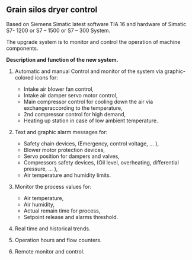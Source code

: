 
## Grain silos dryer control

Based on Siemens Simatic latest software TIA 16 and hardware of Simatic S7- 1200 or S7 – 1500 or S7 – 300 System.

The upgrade system is to monitor and control the operation of machine components.

**Description and function of the new system.**

1. Automatic and manual Control and monitor of the system via graphic-colored icons for:
    - Intake air blower fan control,
    - Intake air damper servo motor control,
    - Main compressor control for cooling down the air via exchangeraccording to the temperature,
    - 2nd compressor control for high demand,
    - Heating up station in case of low ambient temperature.
  
2. Text and graphic alarm messages for:
   - Safety chain devices, (Emergency, control voltage, … ),
   - Blower motor protection devices,
   - Servo position for dampers and valves,
   - Compressors safety devices, (Oil level, overheating, differential pressure, … ),
   - Air temperature and humidity limits.

3. Monitor the process values for:
   - Air temperature,
   - Air humidity,
   - Actual remain time for process,
   - Setpoint release and alarms threshold.

4. Real time and historical trends.
5. Operation hours and flow counters.
6. Remote monitor and control.